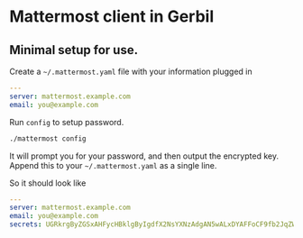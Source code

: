 # Mattermost client in Gerbil


## Minimal setup for use.

Create a `~/.mattermost.yaml` file with your information plugged in
``` yaml
---
server: mattermost.example.com
email: you@example.com
```

Run `config` to setup password.

``` sh
./mattermost config
```

It will prompt you for your password, and then output the encrypted key.
Append this to your `~/.mattermost.yaml` as a single line.

So it should look like

``` yaml
---
server: mattermost.example.com
email: you@example.com
secrets: UGRkrgByZGSxAHFycHBklgByIgdfX2NsYXNzAdgAN5wALxDYAFFoCF9fb2JqZWN0UXt7e3t7e3t7e3t7e1JWqQCrAFBkZK4AZNgAcmRkaA1kaXJlY3Qtc3VwZXJzcmRkzwBxcnBwLxgGY2xlY...
```
